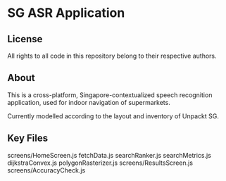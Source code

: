 # SG ASR Application
## License
All rights to all code in this repository belong to their respective authors.

## About
This is a cross-platform, Singapore-contextualized speech recognition application, used for indoor navigation of supermarkets.

Currently modelled according to the layout and inventory of Unpackt SG.

## Key Files
screens/HomeScreen.js
fetchData.js
searchRanker.js
searchMetrics.js
dijkstraConvex.js
polygonRasterizer.js
screens/ResultsScreen.js
screens/AccuracyCheck.js